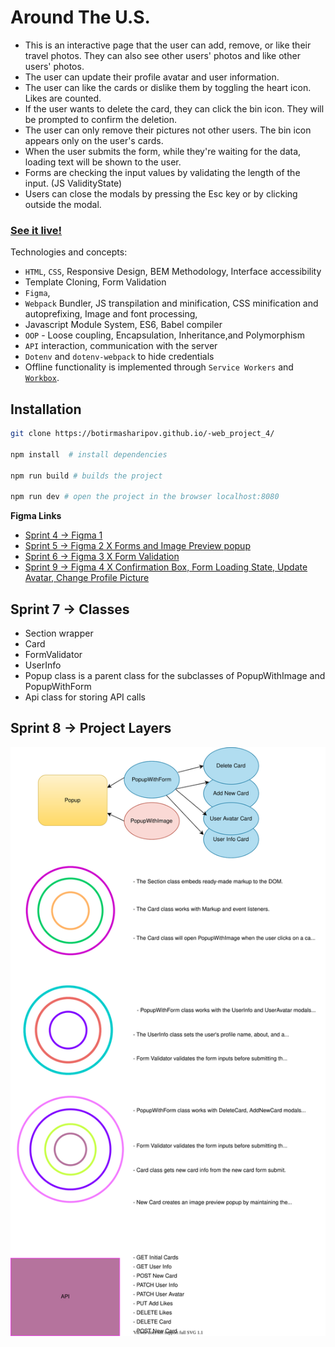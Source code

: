 # Around The U.S.

- This is an interactive page that the user can add, remove, or like their travel photos. They can also see other users' photos and like other users' photos.
- The user can update their profile avatar and user information.
- The user can like the cards or dislike them by toggling the heart icon. Likes are counted.
- If the user wants to delete the card, they can click the bin icon. They will be  prompted to confirm the deletion.
- The user can only remove their pictures not other users. The bin icon appears only on the user's cards.
- When the user submits the form, while they're waiting for the data, loading text will be shown to the user.
- Forms are checking the input values by validating the length of the input. (JS ValidityState)
- Users can close the modals by pressing the Esc key or by clicking outside the modal.

### [See it live!](https://botirmasharipov.github.io/-web_project_4/)

Technologies and concepts:

- `HTML`, `CSS`, Responsive Design, BEM Methodology, Interface accessibility
- Template Cloning, Form Validation
- `Figma`,
- `Webpack` Bundler, JS transpilation and minification, CSS minification and autoprefixing, Image and font processing,
- Javascript Module System, ES6, Babel compiler
- `OOP` - Loose coupling, Encapsulation, Inheritance,and Polymorphism
- `API` interaction, communication with the server
- `Dotenv` and `dotenv-webpack` to hide credentials
- Offline functionality is implemented through `Service Workers` and [`Workbox`](https://developers.google.com/web/tools/workbox/guides/get-started).


## Installation

```bash
git clone https://botirmasharipov.github.io/-web_project_4/

npm install  # install dependencies

npm run build # builds the project

npm run dev # open the project in the browser localhost:8080

```


**Figma Links**

- [Sprint 4 -> Figma 1](https://www.figma.com/file/NYoOgIJw6t8pYuN51ceqMo/Sprint-4-Around-The-U.S.-desktop-mobile)
- [Sprint 5 ->  Figma 2 X Forms and Image Preview popup](https://www.figma.com/file/XCcf9aRKy1L0guhQxQPINs/Sprint-5-Around-The-U.S.-desktop-mobile?node-id=0%3A1)
- [Sprint 6 -> Figma 3 X Form Validation](https://www.figma.com/file/fZVKeuZhBNydDFXsfM0m2d/Sprint-6%3A-Around-The-U.S.)
- [Sprint 9 -> Figma 4 X Confirmation Box, Form Loading State, Update Avatar, Change Profile Picture](https://www.figma.com/file/aA7G480LERxFpyY9xskHDb/Sprint-9-Applied-JavaScript?node-id=0%3A1)

## Sprint 7 -> Classes

- Section wrapper
- Card
- FormValidator
- UserInfo
- Popup class is a parent class for the subclasses of PopupWithImage and PopupWithForm
- Api class for storing API calls

## Sprint 8 -> Project Layers

![img](src/images/diagram.svg)
